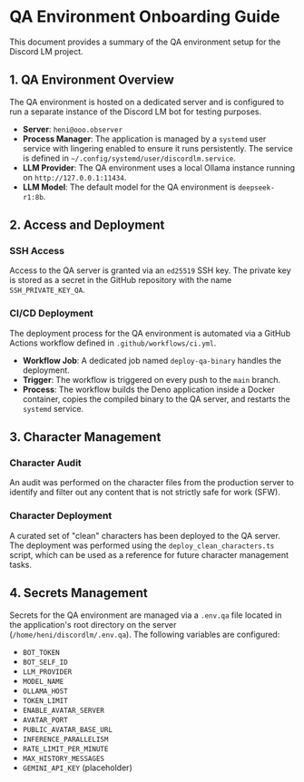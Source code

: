# QA Environment Onboarding Guide

This document provides a summary of the QA environment setup for the Discord LM project.

## 1. QA Environment Overview

The QA environment is hosted on a dedicated server and is configured to run a separate instance of the Discord LM bot for testing purposes.

*   **Server**: `heni@ooo.observer`
*   **Process Manager**: The application is managed by a `systemd` user service with lingering enabled to ensure it runs persistently. The service is defined in `~/.config/systemd/user/discordlm.service`.
*   **LLM Provider**: The QA environment uses a local Ollama instance running on `http://127.0.0.1:11434`.
*   **LLM Model**: The default model for the QA environment is `deepseek-r1:8b`.

## 2. Access and Deployment

### SSH Access

Access to the QA server is granted via an `ed25519` SSH key. The private key is stored as a secret in the GitHub repository with the name `SSH_PRIVATE_KEY_QA`.

### CI/CD Deployment

The deployment process for the QA environment is automated via a GitHub Actions workflow defined in `.github/workflows/ci.yml`.

*   **Workflow Job**: A dedicated job named `deploy-qa-binary` handles the deployment.
*   **Trigger**: The workflow is triggered on every push to the `main` branch.
*   **Process**: The workflow builds the Deno application inside a Docker container, copies the compiled binary to the QA server, and restarts the `systemd` service.

## 3. Character Management

### Character Audit

An audit was performed on the character files from the production server to identify and filter out any content that is not strictly safe for work (SFW).

### Character Deployment

A curated set of "clean" characters has been deployed to the QA server. The deployment was performed using the `deploy_clean_characters.ts` script, which can be used as a reference for future character management tasks.

## 4. Secrets Management

Secrets for the QA environment are managed via a `.env.qa` file located in the application's root directory on the server (`/home/heni/discordlm/.env.qa`). The following variables are configured:

*   `BOT_TOKEN`
*   `BOT_SELF_ID`
*   `LLM_PROVIDER`
*   `MODEL_NAME`
*   `OLLAMA_HOST`
*   `TOKEN_LIMIT`
*   `ENABLE_AVATAR_SERVER`
*   `AVATAR_PORT`
*   `PUBLIC_AVATAR_BASE_URL`
*   `INFERENCE_PARALLELISM`
*   `RATE_LIMIT_PER_MINUTE`
*   `MAX_HISTORY_MESSAGES`
*   `GEMINI_API_KEY` (placeholder)